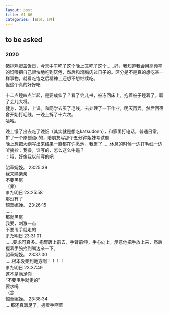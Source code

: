 ```yaml
---
layout: post
title: 01-06
categories: [日记, 1月]
---
```

## to be asked  

### 2020
猪排鸡蛋盖饭日，今天中午吃了这个晚上又吃了这个……好，我知道我会用高频率的饲喂把自己很快地吃到厌倦，然后和鸡胸肉过日子的。区分是不是真的想吃某一样事物，就看吃饱之后精神上还想不想继续吃。  
但这个真的好好吃  

十二点睡四点半起，是要成仙了？看了会儿书，被冻回床上，抱着被子睡着了。聊了会儿大将。  
健身，洗澡，上课。和同学去买了毛线，去处理了一下作业，明天再弄。然后回宿舍开始打毛线，一晚上拆了十六次。  
哈哈。  

晚上饿了出去吃了晚饭（其实就是想吃katsudonn），和家里打电话，普通日常。  
扩了一个原创语c的，陪朋友写那个五分钟姐妹考试题  
晚上想把大纲写出来结果一直都在许愿池，我累了……休息的时候一边打毛线一边听摘抄：我操，谁写的，怎么这么牛逼？  
：哦，好像我以前写的吧  

韶華婉娩。  23:25:39  
我来嫖亲亲  
不要黑尾  
（靠）  
また明日  23:25:58  
那没有了  
韶華婉娩。  23:26:15  
…..  
那就黑尾  
我要，刺激一点  
不要甩手就走的  
また明日  23:31:01  
……要求可真多。抱臂踱上前去，手臂前伸，手心向上，示意他把手放上来，然后握着手腕抬到嘴边亲一下。  
韶華婉娩。  23:37:00  
…..根本没亲到地方啊！！！！  
また明日  23:37:49  
这不是满足你  
“不要甩手就走的”  
要求吗  
（念  
韶華婉娩。  23:38:34  
….那还真满足了，握着手啊草  
